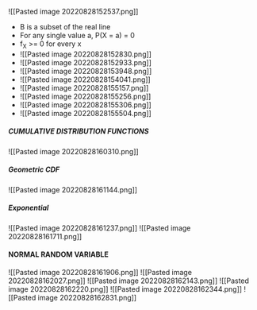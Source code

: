 ![[Pasted image 20220828152537.png]]
- B is a subset of the real line
- For any single value a, P(X = a) = 0
- f<sub>X</sub> >= 0 for every x
- ![[Pasted image 20220828152830.png]]
- ![[Pasted image 20220828152933.png]]
- ![[Pasted image 20220828153948.png]]
- ![[Pasted image 20220828154041.png]]
- ![[Pasted image 20220828155157.png]]
- ![[Pasted image 20220828155256.png]]
- ![[Pasted image 20220828155306.png]]
- ![[Pasted image 20220828155504.png]]

##### CUMULATIVE DISTRIBUTION FUNCTIONS
![[Pasted image 20220828160310.png]]

##### Geometric CDF
![[Pasted image 20220828161144.png]]

##### Exponential
![[Pasted image 20220828161237.png]]
![[Pasted image 20220828161711.png]]

#### NORMAL RANDOM VARIABLE
![[Pasted image 20220828161906.png]]
![[Pasted image 20220828162027.png]]
![[Pasted image 20220828162143.png]]
![[Pasted image 20220828162220.png]]
![[Pasted image 20220828162344.png]]
![[Pasted image 20220828162831.png]]
